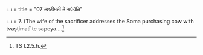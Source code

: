 +++
title = "07 त्वष्टीमती ते सपेयेति"

+++
7. (The wife of the sacrificer addresses the Soma purchasing cow with tvaṣṭimatī te sapeya....[^1]  


[^1]: TS I.2.5.h. 

